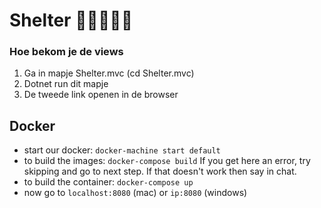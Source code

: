 # Shelter 🐶🐱🐹🐰🦄

### Hoe bekom je de views

1. Ga in mapje Shelter.mvc (cd Shelter.mvc)
2. Dotnet run dit mapje
3. De tweede link openen in de browser

## Docker

- start our docker: `docker-machine start default`<br>
- to build the images: `docker-compose build` If you get here an error, try skipping and go to next step. If that doesn't work then say in chat.<br>
- to build the container: `docker-compose up`<br>
- now go to `localhost:8080` (mac) or `ip:8080` (windows)<br>
